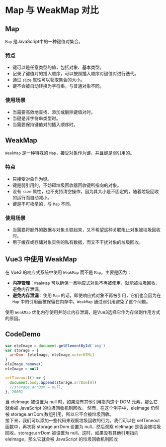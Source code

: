 # Map 与 WeakMap 对比

## Map

`Map` 是JavaScript中的一种键值对集合。

### 特点

- 键可以是任意类型的值，包括对象、基本类型。
- 记录了键值对的插入顺序，可以按照插入顺序对键值对进行迭代。
- 通过 `size` 属性可以获取集合的大小。
- 键不会被自动转换为字符串，与普通对象不同。

### 使用场景

- 当需要高效地查找、添加或删除键值对时。
- 当键是非字符串类型时。
- 当需要保持键值对的插入顺序时。

## WeakMap

`WeakMap` 是一种特殊的 `Map`，接受对象作为键，并且键是弱引用的。

### 特点

- 只接受对象作为键。
- 键是弱引用的，不妨碍垃圾回收器回收键所指向的对象。
- 没有 `size` 属性，也不支持清空操作，因为其大小是不固定的，随着垃圾回收的运行而自动减小。
- 键是不可枚举的，与 `Map` 不同。

### 使用场景

- 当需要将额外的数据与对象关联起来，又不希望这种关联阻止对象被垃圾回收时。
- 用于缓存或存储对象实例的私有数据，而又不干扰对象的垃圾回收。

## Vue3 中使用 WeakMap

在 Vue3 的响应式系统中使用 `WeakMap` 而不是 `Map`，主要是因为：

- **内存管理**：`WeakMap` 可以确保一旦响应式对象不再被使用，就能被垃圾回收，避免内存泄漏。
- **避免内存泄漏**：使用 `Map` 的话，即使响应式对象不再被引用，它们也会因为在 `Map` 中的引用而被保留在内存中。`WeakMap`
  通过弱引用避免了这个问题。

使用 `WeakMap` 优化内存使用并防止内存泄漏，是Vue3选择它作为存储副作用方式的原因。

## CodeDemo

```javascript
var eleImage = document.getElementById('img')
var storage = {
  arrDom: [eleImage, eleImage.outerHTML]
}
eleImage.remove()
eleImage = null

setTimeout(() => {
  document.body.append(storage.arrDom[0])
  //storage.arrDom = null;
}, 2000)
```

当 eleImage 被设置为 null 时，如果没有其他引用指向这个 DOM 元素，那么它就会被 JavaScript 的垃圾回收机制回收。
然而，在这个例子中，eleImage 仍然被 storage.arrDom 数组引用，所以它不会被垃圾回收。  
接下来，我们可以添加一些代码来观察垃圾回收的行为。我们可以在 setTimeout 函数中，再次将 storage.arrDom 设置为 null，然后观察
eleImage 是否会被垃圾回收。storage.arrDom 被设置为 null。这时，如果没有其他引用指向 eleImage，那么它就会被 JavaScript 的垃圾回收机制回收
